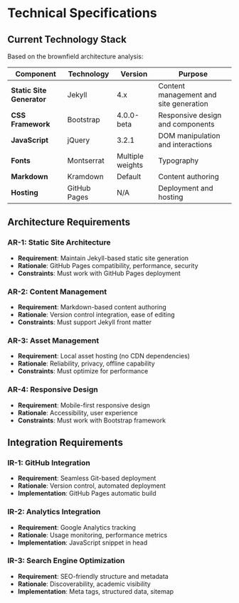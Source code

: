# Technical Specifications

## Current Technology Stack
Based on the brownfield architecture analysis:

| Component | Technology | Version | Purpose |
|-----------|------------|---------|---------|
| **Static Site Generator** | Jekyll | 4.x | Content management and site generation |
| **CSS Framework** | Bootstrap | 4.0.0-beta | Responsive design and components |
| **JavaScript** | jQuery | 3.2.1 | DOM manipulation and interactions |
| **Fonts** | Montserrat | Multiple weights | Typography |
| **Markdown** | Kramdown | Default | Content authoring |
| **Hosting** | GitHub Pages | N/A | Deployment and hosting |

## Architecture Requirements

### AR-1: Static Site Architecture
- **Requirement**: Maintain Jekyll-based static site generation
- **Rationale**: GitHub Pages compatibility, performance, security
- **Constraints**: Must work with GitHub Pages deployment

### AR-2: Content Management
- **Requirement**: Markdown-based content authoring
- **Rationale**: Version control integration, ease of editing
- **Constraints**: Must support Jekyll front matter

### AR-3: Asset Management
- **Requirement**: Local asset hosting (no CDN dependencies)
- **Rationale**: Reliability, privacy, offline capability
- **Constraints**: Must optimize for performance

### AR-4: Responsive Design
- **Requirement**: Mobile-first responsive design
- **Rationale**: Accessibility, user experience
- **Constraints**: Must work with Bootstrap framework

## Integration Requirements

### IR-1: GitHub Integration
- **Requirement**: Seamless Git-based deployment
- **Rationale**: Version control, automated deployment
- **Implementation**: GitHub Pages automatic build

### IR-2: Analytics Integration
- **Requirement**: Google Analytics tracking
- **Rationale**: Usage monitoring, performance metrics
- **Implementation**: JavaScript snippet in head

### IR-3: Search Engine Optimization
- **Requirement**: SEO-friendly structure and metadata
- **Rationale**: Discoverability, academic visibility
- **Implementation**: Meta tags, structured data, sitemap
